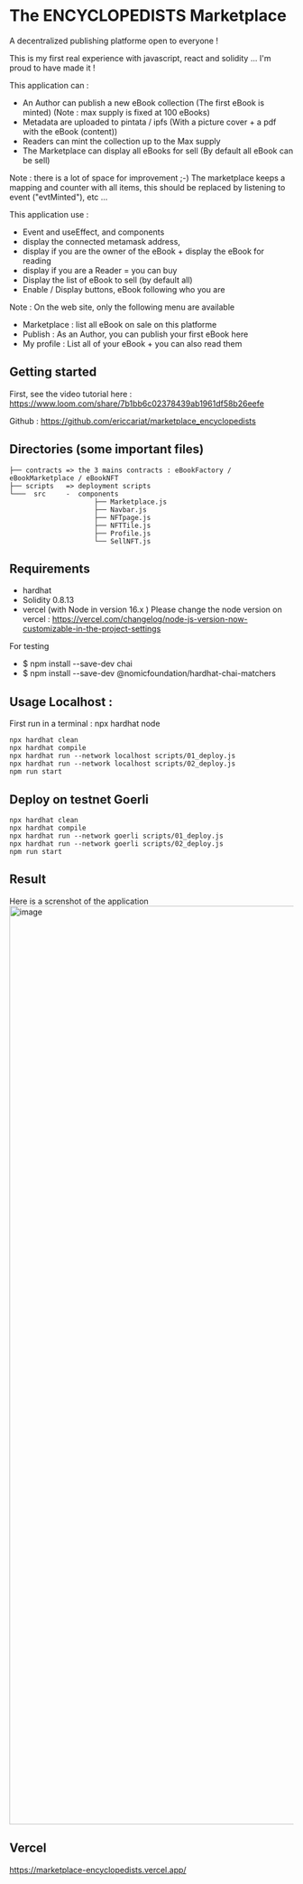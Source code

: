 # The ENCYCLOPEDISTS Marketplace

A decentralized publishing platforme open to everyone !

This is my first real experience with javascript, react and solidity ... I'm proud to have made it !

This application can :
- An Author can publish a new eBook collection (The first eBook is minted) (Note : max supply is fixed at 100 eBooks)
- Metadata are uploaded to pintata / ipfs (With a picture cover + a pdf with the eBook (content))
- Readers can mint the collection up to the Max supply
- The Marketplace can display all eBooks for sell (By default all eBook can be sell)

Note : there is a lot of space for improvement ;-) 
The marketplace keeps a mapping and counter with all items, this should be replaced by listening to event ("evtMinted"), etc ...

This application use : 
* Event and useEffect, and components 
* display the connected metamask address, 
* display if you are the owner of the eBook + display the eBook for reading  
* display if you are a Reader = you can buy 
* Display the list of eBook to sell (by default all) 
* Enable / Display buttons, eBook following who you are

Note : On the web site, only the following menu are available 
- Marketplace : list all eBook on sale on this platforme 
- Publish : As an Author, you can publish your first eBook here 
- My profile : List all of your eBook + you can also read them 
## Getting started 

First, see the video tutorial here : 
https://www.loom.com/share/7b1bb6c02378439ab1961df58b26eefe

Github :
https://github.com/ericcariat/marketplace_encyclopedists

## Directories (some important files)
```
├── contracts => the 3 mains contracts : eBookFactory / eBookMarketplace / eBookNFT
├── scripts   => deployment scripts  
└───  src     -  components 
                     ├── Marketplace.js 
                     ├── Navbar.js 
                     ├── NFTpage.js  
                     ├── NFTTile.js 
                     ├── Profile.js 
                     └── SellNFT.js 
```                              

## Requirements 

* hardhat
* Solidity 0.8.13
* vercel (with Node in version 16.x )
Please change the node version on vercel : 
https://vercel.com/changelog/node-js-version-now-customizable-in-the-project-settings

For testing 
* $ npm install --save-dev chai
* $ npm install --save-dev @nomicfoundation/hardhat-chai-matchers

## Usage Localhost : 

First run in a terminal : npx hardhat node

```
npx hardhat clean
npx hardhat compile
npx hardhat run --network localhost scripts/01_deploy.js
npx hardhat run --network localhost scripts/02_deploy.js
npm run start
```

## Deploy on testnet Goerli 
```
npx hardhat clean
npx hardhat compile
npx hardhat run --network goerli scripts/01_deploy.js
npx hardhat run --network goerli scripts/02_deploy.js
npm run start
```

## Result

Here is a screnshot of the application 
<img width="1628" alt="image" src="https://user-images.githubusercontent.com/23697098/206937340-cb53aa52-65ba-410b-8602-5dcef1eba0a5.png">


## Vercel 

https://marketplace-encyclopedists.vercel.app/

